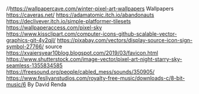 //https://wallpapercave.com/winter-pixel-art-wallpapers Wallpapers
https://caveras.net/ 
https://adamatomic.itch.io/abandonauts
https://declivever.itch.io/simple-platformer-tilesets
https://wallpaperaccess.com/pixel-sky
https://www.kissclipart.com/computer-icons-github-scalable-vector-graphics-git-4y2qjl/
https://pixabay.com/vectors/display-source-icon-sign-symbol-27766/ source
https://xvaiersyear10blog.blogspot.com/2019/03/favicon.html
https://www.shutterstock.com/image-vector/pixel-art-night-starry-sky-seamless-1355834585
https://freesound.org/people/cabled_mess/sounds/350905/
https://www.fesliyanstudios.com/royalty-free-music/downloads-c/8-bit-music/6 By David Renda